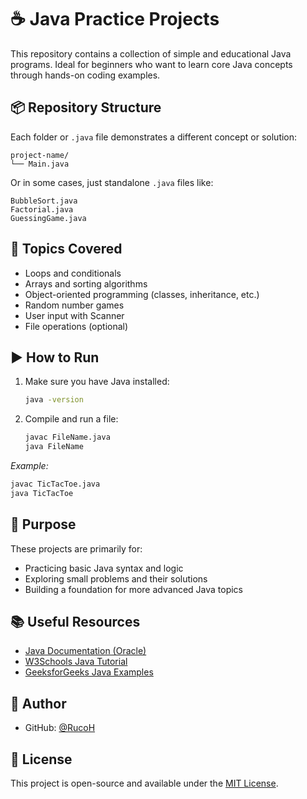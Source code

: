 # ☕ Java Practice Projects

This repository contains a collection of simple and educational Java programs. Ideal for beginners who want to learn core Java concepts through hands-on coding examples.

## 📦 Repository Structure

Each folder or `.java` file demonstrates a different concept or solution:

```
project-name/
└── Main.java
```

Or in some cases, just standalone `.java` files like:

```
BubbleSort.java  
Factorial.java  
GuessingGame.java
```

## 🧠 Topics Covered

* Loops and conditionals
* Arrays and sorting algorithms
* Object-oriented programming (classes, inheritance, etc.)
* Random number games
* User input with Scanner
* File operations (optional)

## ▶️ How to Run

1. Make sure you have Java installed:

   ```bash
   java -version
   ```
2. Compile and run a file:

   ```bash
   javac FileName.java
   java FileName
   ```

*Example:*

```bash
javac TicTacToe.java
java TicTacToe
```

## 🎯 Purpose

These projects are primarily for:

* Practicing basic Java syntax and logic
* Exploring small problems and their solutions
* Building a foundation for more advanced Java topics

## 📚 Useful Resources

* [Java Documentation (Oracle)](https://docs.oracle.com/javase/8/docs/)
* [W3Schools Java Tutorial](https://www.w3schools.com/java/)
* [GeeksforGeeks Java Examples](https://www.geeksforgeeks.org/java/)

## 👤 Author

* GitHub: [@RucoH](https://github.com/RucoH)

## 📄 License

This project is open-source and available under the [MIT License](LICENSE).
